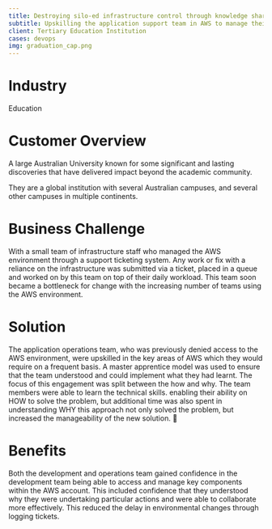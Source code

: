 ```yaml
---
title: Destroying silo-ed infrastructure control through knowledge sharing
subtitle: Upskilling the application support team in AWS to manage their own infrastructure
client: Tertiary Education Institution
cases: devops
img: graduation_cap.png
---
```

# Industry

Education

# Customer Overview

A large Australian University known for some significant and lasting discoveries that have delivered impact beyond the academic community.

They are a global institution with several Australian campuses, and several other campuses in multiple continents.

# Business Challenge

With a small team of infrastructure staff who managed the AWS environment through a support ticketing system. Any work or fix with a reliance on the infrastructure was submitted via a ticket, placed in a queue and worked on by this team on top of their daily workload.
This team soon became a bottleneck for change with the increasing number of teams using the AWS environment.

# Solution

The application operations team, who was previously denied access to the AWS environment, were upskilled in the key areas of AWS which they would require on a frequent basis. A master apprentice model was used to ensure that the team understood and could implement what they had learnt.
The focus of this engagement was split between the how and why. The team members were able to learn the technical skills. enabling their ability on HOW to solve the problem, but additional time was also spent in understanding WHY this approach not only solved the problem, but increased the manageability of the new solution.

# Benefits

Both the development and operations team gained confidence in the development team being able to access and manage key components within the AWS account. This included confidence that they understood why they were undertaking particular actions and were able to collaborate more effectively. This reduced the delay in environmental changes through logging tickets.
